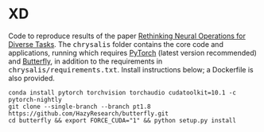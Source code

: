 # XD

Code to reproduce results of the paper [Rethinking Neural Operations for Diverse Tasks](https://arxiv.org/abs/2103.15798).
The <tt>chrysalis</tt> folder contains the core code and applications, running which requires [PyTorch](https://pytorch.org/) (latest version recommended) and [Butterfly](https://github.com/HazyResearch/butterfly), in addition to the requirements in <tt>chrysalis/requirements.txt</tt>.
Install instructions below; a Dockerfile is also provided.
```
conda install pytorch torchvision torchaudio cudatoolkit=10.1 -c pytorch-nightly 
git clone --single-branch --branch pt1.8 https://github.com/HazyResearch/butterfly.git
cd butterfly && export FORCE_CUDA="1" && python setup.py install
```
